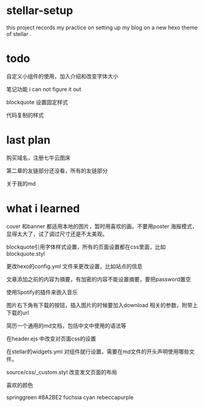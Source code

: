 # stellar-setup
this project records my practice on setting up my blog on a new hexo theme of stellar .

# todo

自定义小组件的使用，加入介绍和改变字体大小

笔记功能 i can not figure it out 

blockquote 设置固定样式

代码复制的样式

# last plan 

购买域名，注册七牛云图床

第二章的友链部分还没看，所有的友链部分

关于我的md

# what i learned
cover 和banner 都适用本地的图片，暂时用喜欢的画。不要用poster 海报模式，显得太大了，试了调过尺寸还是不太美观。

blockquote引用字体样式设置，所有的页面设置都在css里面，比如blockquote.styl

更改hexo的config.yml 文件来更改设置，比如站点的信息

文章添加<!-- more -->之前的内容为摘要，有加密的内容不能设置摘要，要把password置空

使用Spotify的插件来嵌入音乐

图片右下角有下载的按钮，插入图片的时候要加入download 相关的参数，附带上下载的url

简历一个通用的md文档，包括中文中使用的语法等

在header.ejs 中改变对页面css的设置

在stellar的widgets.yml 对组件就行设置，需要在md文件的开头声明使用哪些文件。

source/css/_custom.styl 改变发文页面的布局

喜欢的颜色

springgreen
#8A2BE2
fuchsia
cyan
rebeccapurple
